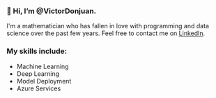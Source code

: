 ### 👋 Hi, I’m @VictorDonjuan. 

I'm a mathematician who has fallen in love with programming and data science over the past few years. Feel free to contact me on [LinkedIn](https://www.linkedin.com/in/victor-donjuan-arroyo/).

### My skills include:

- Machine Learning 
- Deep Learning
- Model Deployment
- Azure Services


<!---
VictorDonjuan/VictorDonjuan is a ✨ special ✨ repository because its `README.md` (this file) appears on your GitHub profile.
You can click the Preview link to take a look at your changes.
--->
